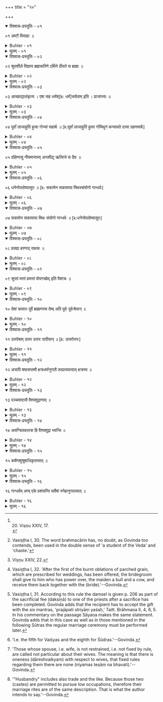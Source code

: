 +++
title = "२०"

+++

<details open><summary>विश्वास-प्रस्तुतिः - ०१</summary>

०१  अष्टौ विवाहाः ॥
</details>

<details><summary>Buhler - ०१</summary>

1. (There are) eight marriage-rites. [^1] 


[^1]:  20. Viṣṇu XXIV, 17.
</details>

<details><summary>मूलम् - ०१</summary>

०१  अष्टौ विवाहाः ॥
</details>

<details open><summary>विश्वास-प्रस्तुतिः - ०२</summary>

०२  श्रुतशीले विज्ञाय ब्रह्मचारिणे ऽर्थिने दीयते स ब्राह्मः ॥
</details>

<details><summary>Buhler - ०२</summary>

2. If (the father) gives (his daughter) to a student (who has not broken his vow of chastity and) who asks for her, after fully enquiring into his learning and character, that (is) the rite .of Brahman (brāhma). [^2] 


[^2]:  Vasiṣṭha I, 30. The word brahmacārin has, no doubt, as Govinda too contends, been used in the double sense of 'a student of the Veda' and 'chaste.'
</details>

<details><summary>मूलम् - ०२</summary>

०२  श्रुतशीले विज्ञाय ब्रह्मचारिणे ऽर्थिने दीयते स ब्राह्मः ॥
</details>

<details open><summary>विश्वास-प्रस्तुतिः - ०३</summary>

०३  आच्छाद्यालंकृत्य । एषा सह धर्मश्[k: धर्मं]चर्यताम् इति । प्राजाप्त्यः ॥
</details>

<details><summary>Buhler - ०३</summary>

3. If (the father gives his daughter away) after clothing her and decking her with ornaments, (saying) 'That (is thy wife), fulfil the law (with her),' that (is) the rite of Prajāpati (prājāpatya). [^3] 


[^3]:  Viṣṇu XXIV, 22.
</details>

<details><summary>मूलम् - ०३</summary>

०३  आच्छाद्यालंकृत्य । एषा सह धर्मश्[k: धर्मं]चर्यताम् इति । प्राजाप्त्यः ॥
</details>

<details open><summary>विश्वास-प्रस्तुतिः - ०४</summary>

०४  पूर्वां लाजाहुतिं हुत्वा गोभ्यां सहार्षः ॥ [k:पूर्वां लाजाहुतिं हुत्वा गोमिथुनं कन्यावते दत्त्वा ग्रहणमार्षः]
</details>

<details><summary>Buhler - ०४</summary>

4. If (the bridegroom) after offering the first burnt oblation of parched grain (receives the maiden) for a bull and a cow, that is the rite of the Ṛṣis (ārsha). [^4] 


[^4]:  Vasiṣṭha I, 32. 'After the first of the burnt oblations of parched grain, which are prescribed for weddings, has been offered, the bridegroom shall give to him who has power over, the maiden a bull and a cow, and receive them back together with the (bride).'--Govinda.
</details>

<details><summary>मूलम् - ०४</summary>

०४  पूर्वां लाजाहुतिं हुत्वा गोभ्यां सहार्षः ॥ [k:पूर्वां लाजाहुतिं हुत्वा गोमिथुनं कन्यावते दत्त्वा ग्रहणमार्षः]
</details>

<details open><summary>विश्वास-प्रस्तुतिः - ०५</summary>

०५  दक्षिणासु नीयमानास्व् अन्तर्वेद्य् ऋत्विजे स दैवः ॥
</details>

<details><summary>Buhler - ०५</summary>

5. If (a maiden is given) to an officiating priest within the sacrificial enclosure, while the presents are being taken away, that (is) the rite of the gods (daiva). [^5] 


[^5]:  Vasiṣṭha I, 31. According to this rule the damsel is given p. 206 as part of the sacrificial fee (dakṣiṇā) to one of the priests after a sacrifice has been completed. Govinda adds that the recipient has to accept the gift with the six mantras, 'prajāpati striyāṃ yaśaḥ,' Taitt. Brāhmaṇa II, 4, 6, 5. In his commentary on the passage Sāyaṇa makes the same statement. Govinda adds that in this case as well as in those mentioned in the following Sūtras the regular marriage ceremony must be performed later.
</details>

<details><summary>मूलम् - ०५</summary>

०५  दक्षिणासु नीयमानास्व् अन्तर्वेद्य् ऋत्विजे स दैवः ॥
</details>

<details open><summary>विश्वास-प्रस्तुतिः - ०६</summary>

०६  धनेनोपतोष्यासुरः ॥ [k: सकामेन सकामाया मिथस्संयोगो गान्धर्वः]
</details>

<details><summary>Buhler - ०६</summary>

6. Vasiṣṭha I, 33,
</details>

<details><summary>मूलम् - ०६</summary>

०६  धनेनोपतोष्यासुरः ॥ [k: सकामेन सकामाया मिथस्संयोगो गान्धर्वः]
</details>

<details open><summary>विश्वास-प्रस्तुतिः - ०७</summary>

०७  सकामेन सकामाया मिथः संयोगो गान्धर्वः ॥ [k:धनेनोपतोष्यासुरः]
</details>

<details><summary>Buhler - ०७</summary>

7. Vasiṣṭha I, 35.
</details>

<details><summary>मूलम् - ०७</summary>

०७  सकामेन सकामाया मिथः संयोगो गान्धर्वः ॥ [k:धनेनोपतोष्यासुरः]
</details>

<details open><summary>विश्वास-प्रस्तुतिः - ०८</summary>

०८  प्रसह्य हरणाद् राक्षसः ॥
</details>

<details><summary>Buhler - ०८</summary>

8. Vasiṣṭha I, 34.
</details>

<details><summary>मूलम् - ०८</summary>

०८  प्रसह्य हरणाद् राक्षसः ॥
</details>

<details open><summary>विश्वास-प्रस्तुतिः - ०९</summary>

०९  सुप्तां मत्तां प्रमत्तां वोपगच्छेद् इति पैशाचः ॥
</details>

<details><summary>Buhler - ०९</summary>

9. Viṣṇu XXIV, 26.
</details>

<details><summary>मूलम् - ०९</summary>

०९  सुप्तां मत्तां प्रमत्तां वोपगच्छेद् इति पैशाचः ॥
</details>

<details open><summary>विश्वास-प्रस्तुतिः - १०</summary>

१०  तेषां चत्वारः पूर्वे ब्राह्मणस्य तेष्व् अपि पूर्वः पूर्वःश्रेयान् ॥
</details>

<details><summary>Buhler - १०</summary>

10. Viṣṇu XXIV, 27.
</details>

<details><summary>मूलम् - १०</summary>

१०  तेषां चत्वारः पूर्वे ब्राह्मणस्य तेष्व् अपि पूर्वः पूर्वःश्रेयान् ॥
</details>

<details open><summary>विश्वास-प्रस्तुतिः - ११</summary>

११  उत्तरेषाम् उत्तर उत्तरः पापीयान् ॥ [k: उत्तरोत्तरः]
</details>

<details><summary>Buhler - ११</summary>

11. Among the (four) later (named rites) each succeeding one is more sinful (than the preceding ones).
</details>

<details><summary>मूलम् - ११</summary>

११  उत्तरेषाम् उत्तर उत्तरः पापीयान् ॥ [k: उत्तरोत्तरः]
</details>

<details open><summary>विश्वास-प्रस्तुतिः - १२</summary>

१२  अत्रापि षष्ठसप्तमौ क्षत्रधर्मानुगतौ तत्प्रत्ययत्वात् क्षत्रस्य ॥
</details>

<details><summary>Buhler - १२</summary>

12. Viṣṇu XXIV, 28; Vasiṣṭha I, 29, 34. The meaning of the last clause is that as, according to I, 10, 18, 3, Brahman placed power in the Kṣatriyas, they may adopt marriage rites by which a disregard of conventionalities or strength is displayed.
</details>

<details><summary>मूलम् - १२</summary>

१२  अत्रापि षष्ठसप्तमौ क्षत्रधर्मानुगतौ तत्प्रत्ययत्वात् क्षत्रस्य ॥
</details>

<details open><summary>विश्वास-प्रस्तुतिः - १३</summary>

१३  पञ्चमाष्टमौ वैश्यशूद्राणाम् ॥
</details>

<details><summary>Buhler - १३</summary>

13. The fifth and the eighth (are lawful) for Vaiśyas and Śūdras. [^6] 


[^6]:  'I.e. the fifth for Vaiśyas and the eighth for Śūdras.'--Govinda.
</details>

<details><summary>मूलम् - १३</summary>

१३  पञ्चमाष्टमौ वैश्यशूद्राणाम् ॥
</details>

<details open><summary>विश्वास-प्रस्तुतिः - १४</summary>

१४  अयन्त्रितकलत्रा हि वैश्यशूद्रा भवन्ति ॥
</details>

<details><summary>Buhler - १४</summary>

14. For Vaiśyas and Śūdras are not particular about their wives, [^7] 


[^7]:  'Those whose spouse, i.e. wife, is not restrained, i.e. not fixed by rule, are called not particular about their wives. The meaning is that there is oneness (dāreshvaikyam) with respect to wives, that fixed rules regarding them there are none (niyamas teṣāṃ na bhavati).'--Govinda.
</details>

<details><summary>मूलम् - १४</summary>

१४  अयन्त्रितकलत्रा हि वैश्यशूद्रा भवन्ति ॥
</details>

<details open><summary>विश्वास-प्रस्तुतिः - १५</summary>

१५  कर्षणशुश्रूषाधिकृतत्वात् ॥
</details>

<details><summary>Buhler - १५</summary>

15. Because they are allowed (to subsist by such low occupations as) husbandry and service. [^8] 


[^8]:  '"Husbandry" includes also trade and the like. Because those two (castes) are permitted to pursue low occupations, therefore their marriage rites are of the same description. That is what the author intends to say.'--Govinda.
</details>

<details><summary>मूलम् - १५</summary>

१५  कर्षणशुश्रूषाधिकृतत्वात् ॥
</details>

<details open><summary>विश्वास-प्रस्तुतिः - १६</summary>

१६  गान्धर्वम् अप्य् एके प्रशंसन्ति सर्वेषां स्नेहानुगतत्वात् ॥
</details>

<details><summary>Buhler - १६</summary>

16. Some recommend the Gāndharva rite for all (castes), because it is based on (mutual) affection.
</details>

<details><summary>मूलम् - १६</summary>

१६  गान्धर्वम् अप्य् एके प्रशंसन्ति सर्वेषां स्नेहानुगतत्वात् ॥
</details>
